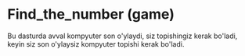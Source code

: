 # Find_the_number (game)
Bu dasturda avval kompyuter son o'ylaydi, siz topishingiz kerak bo'ladi, keyin siz son o'ylaysiz kompyuter topishi kerak bo'ladi.
